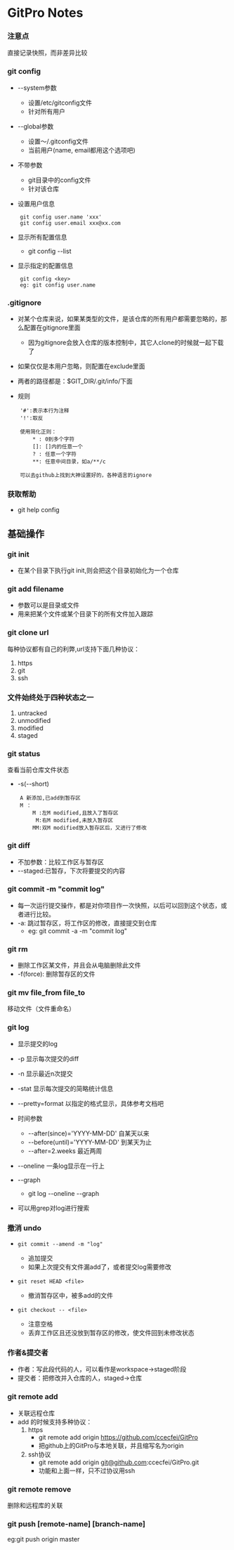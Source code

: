 # GitPro Notes


### 注意点

直接记录快照，而非差异比较


### git config

* --system参数
	* 设置/etc/gitconfig文件  
	* 针对所有用户
	
* --global参数 
	* 设置〜/.gitconfig文件
	* 当前用户(name, email都用这个选项吧)

* 不带参数
	* git目录中的config文件
	* 针对该仓库

* 设置用户信息

```
	git config user.name 'xxx'
	git config user.email xxx@xx.com
```

* 显示所有配置信息
	* git config --list

* 显示指定的配置信息

```
	git config <key>
	eg: git config user.name
```


### .gitignore

* 对某个仓库来说，如果某类型的文件，是该仓库的所有用户都需要忽略的，那么配置在gitignore里面
	* 因为gitignore会放入仓库的版本控制中，其它人clone的时候就一起下载了

* 如果仅仅是本用户忽略，则配置在exclude里面

* 两者的路径都是：$GIT_DIR/.git/info/下面

* 规则

```
	'#':表示本行为注释
	'!':取反

	使用简化正则：
		* : 0到多个字符
		[]: []内的任意一个
		? : 任意一个字符
		**: 任意中间目录，如a/**/c

	可以去github上找到大神设置好的，各种语言的ignore
```


### 获取帮助
* git help config


## 基础操作

### git init
* 在某个目录下执行git init,则会把这个目录初始化为一个仓库


### git add filename

* 参数可以是目录或文件
* 用来把某个文件或某个目录下的所有文件加入跟踪


### git clone url

每种协议都有自己的利弊,url支持下面几种协议：

1. https
2. git 
1. ssh



### 文件始终处于四种状态之一

1. untracked
2. unmodified
3. modified
1. staged


### git status

查看当前仓库文件状态
	
* -s(--short)

```
	A 新添加,已add到暂存区
	M ：
		M :左M modified,且放入了暂存区
		 M:右M modified,未放入暂存区
		MM:双M modified放入暂存区后，又进行了修改
```


### git diff

* 不加参数：比较工作区与暂存区
* --staged:已暂存，下次将要提交的内容


### git commit -m "commit log"

* 每一次运行提交操作，都是对你项目作一次快照，以后可以回到这个状态，或者进行比较。
* -a: 跳过暂存区，将工作区的修改，直接提交到仓库
	* eg: git commit -a -m "commit log"


### git rm

* 删除工作区某文件，并且会从电脑删除此文件
* -f(force): 删除暂存区的文件


### git mv file_from file_to

移动文件（文件重命名）

### git log 

* 显示提交的log
* -p 显示每次提交的diff
* -n 显示最近n次提交
* -stat 显示每次提交的简略统计信息
* --pretty=format 以指定的格式显示，具体参考文档吧
* 时间参数
	* --after(since)='YYYY-MM-DD' 自某天以来
	* --before(until)='YYYY-MM-DD' 到某天为止
	* --after=2.weeks 最近两周
	
* --oneline 一条log显示在一行上
* --graph
	* git log --oneline --graph

* 可以用grep对log进行搜索 

### 撤消 undo

* `git commit --amend -m "log"`
	* 追加提交
	* 如果上次提交有文件漏add了，或者提交log需要修改

* `git reset HEAD <file>`
	* 撤消暂存区中，被多add的文件

* `git checkout -- <file>`
	* 注意空格
	* 丢弃工作区且还没放到暂存区的修改，使文件回到未修改状态


### 作者&提交者

* 作者：写此段代码的人，可以看作是workspace->staged阶段
* 提交者：把修改并入仓库的人，staged->仓库









### git remote add <shortname> <url> 

* 关联远程仓库
* add 的时候支持多种协议：
	1. https
		* git remote add origin https://github.com/ccecfei/GitPro
		* 把github上的GitPro与本地关联，并且缩写名为origin
	2. ssh协议
		* git remote add origin git@github.com:ccecfei/GitPro.git
		* 功能和上面一样，只不过协议用ssh


### git remote remove <shortname>

删除和远程库的关联


### git push [remote-name] [branch-name]

eg:git push origin master




























































